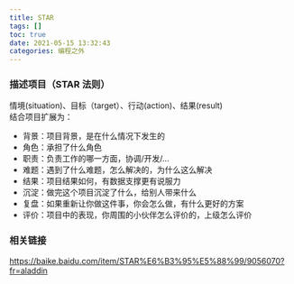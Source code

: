 ```yaml
---
title: STAR
tags: []
toc: true
date: 2021-05-15 13:32:43
categories: 编程之外
---
```





### 描述项目（STAR 法则）
情境(situation)、目标（target）、行动(action)、结果(result)  
结合项目扩展为：
- 背景：项目背景，是在什么情况下发生的
- 角色：承担了什么角色
- 职责：负责工作的哪一方面，协调/开发/...
- 难题：遇到了什么难题，怎么解决的，为什么这么解决
- 结果：项目结果如何，有数据支撑更有说服力
- 沉淀：做完这个项目沉淀了什么，给别人带来什么
- 复盘：如果重新让你做这件事，你会怎么做，有什么更好的方案 
- 评价：项目中的表现，你周围的小伙伴怎么评价的，上级怎么评价


### 相关链接 
https://baike.baidu.com/item/STAR%E6%B3%95%E5%88%99/9056070?fr=aladdin